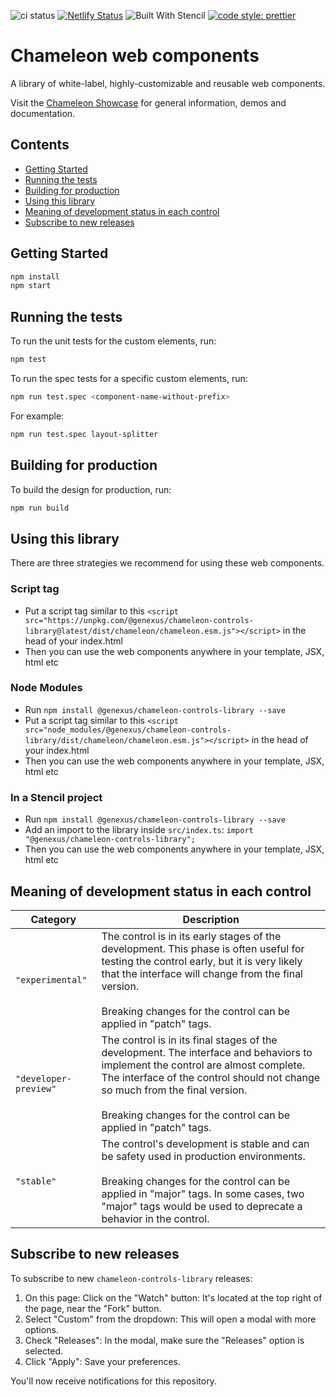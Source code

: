 ![ci status](https://github.com/genexuslabs/chameleon-controls-library/actions/workflows/node.js.yml/badge.svg?event=push) [![Netlify Status](https://api.netlify.com/api/v1/badges/ce65d606-d581-41c5-bba7-fb330c333739/deploy-status)](https://app.netlify.com/sites/gx-chameleon/deploys) ![Built With Stencil](https://img.shields.io/badge/-Built%20With%20Stencil-16161d.svg?logo=data%3Aimage%2Fsvg%2Bxml%3Bbase64%2CPD94bWwgdmVyc2lvbj0iMS4wIiBlbmNvZGluZz0idXRmLTgiPz4KPCEtLSBHZW5lcmF0b3I6IEFkb2JlIElsbHVzdHJhdG9yIDE5LjIuMSwgU1ZHIEV4cG9ydCBQbHVnLUluIC4gU1ZHIFZlcnNpb246IDYuMDAgQnVpbGQgMCkgIC0tPgo8c3ZnIHZlcnNpb249IjEuMSIgaWQ9IkxheWVyXzEiIHhtbG5zPSJodHRwOi8vd3d3LnczLm9yZy8yMDAwL3N2ZyIgeG1sbnM6eGxpbms9Imh0dHA6Ly93d3cudzMub3JnLzE5OTkveGxpbmsiIHg9IjBweCIgeT0iMHB4IgoJIHZpZXdCb3g9IjAgMCA1MTIgNTEyIiBzdHlsZT0iZW5hYmxlLWJhY2tncm91bmQ6bmV3IDAgMCA1MTIgNTEyOyIgeG1sOnNwYWNlPSJwcmVzZXJ2ZSI%2BCjxzdHlsZSB0eXBlPSJ0ZXh0L2NzcyI%2BCgkuc3Qwe2ZpbGw6I0ZGRkZGRjt9Cjwvc3R5bGU%2BCjxwYXRoIGNsYXNzPSJzdDAiIGQ9Ik00MjQuNywzNzMuOWMwLDM3LjYtNTUuMSw2OC42LTkyLjcsNjguNkgxODAuNGMtMzcuOSwwLTkyLjctMzAuNy05Mi43LTY4LjZ2LTMuNmgzMzYuOVYzNzMuOXoiLz4KPHBhdGggY2xhc3M9InN0MCIgZD0iTTQyNC43LDI5Mi4xSDE4MC40Yy0zNy42LDAtOTIuNy0zMS05Mi43LTY4LjZ2LTMuNkgzMzJjMzcuNiwwLDkyLjcsMzEsOTIuNyw2OC42VjI5Mi4xeiIvPgo8cGF0aCBjbGFzcz0ic3QwIiBkPSJNNDI0LjcsMTQxLjdIODcuN3YtMy42YzAtMzcuNiw1NC44LTY4LjYsOTIuNy02OC42SDMzMmMzNy45LDAsOTIuNywzMC43LDkyLjcsNjguNlYxNDEuN3oiLz4KPC9zdmc%2BCg%3D%3D&colorA=16161d&style=flat-square)
[![code style: prettier](https://img.shields.io/badge/code_style-prettier-ff69b4.svg?style=flat-square)](https://github.com/prettier/prettier)

# Chameleon web components

A library of white-label, highly-customizable and reusable web components.

Visit the [Chameleon Showcase](https://gx-chameleon.netlify.app) for general information, demos and documentation.

## Contents

- [Getting Started](#getting-started)
- [Running the tests](#running-the-tests)
- [Building for production](#building-for-production)
- [Using this library](#using-this-library)
- [Meaning of development status in each control](#meaning-of-development-status-in-each-control)
- [Subscribe to new releases](#subscribe-to-new-releases)

## Getting Started

```bash
npm install
npm start
```

## Running the tests

To run the unit tests for the custom elements, run:

```bash
npm test
```

To run the spec tests for a specific custom elements, run:

```bash
npm run test.spec <component-name-without-prefix>
```

For example:

```bash
npm run test.spec layout-splitter
```

## Building for production

To build the design for production, run:

```bash
npm run build
```

## Using this library

There are three strategies we recommend for using these web components.

### Script tag

- Put a script tag similar to this `<script src="https://unpkg.com/@genexus/chameleon-controls-library@latest/dist/chameleon/chameleon.esm.js"></script>` in the head of your index.html
- Then you can use the web components anywhere in your template, JSX, html etc

### Node Modules

- Run `npm install @genexus/chameleon-controls-library --save`
- Put a script tag similar to this `<script src="node_modules/@genexus/chameleon-controls-library/dist/chameleon/chameleon.esm.js"></script>` in the head of your index.html
- Then you can use the web components anywhere in your template, JSX, html etc

### In a Stencil project

- Run `npm install @genexus/chameleon-controls-library --save`
- Add an import to the library inside `src/index.ts`: `import "@genexus/chameleon-controls-library";`
- Then you can use the web components anywhere in your template, JSX, html etc

## Meaning of development status in each control

| Category              | Description                                                                                                                                                                                                                                                                               |
| --------------------- | ----------------------------------------------------------------------------------------------------------------------------------------------------------------------------------------------------------------------------------------------------------------------------------------- |
| `"experimental"`      | The control is in its early stages of the development. This phase is often useful for testing the control early, but it is very likely that the interface will change from the final version. <br><br> Breaking changes for the control can be applied in "patch" tags.                   |
| `"developer-preview"` | The control is in its final stages of the development. The interface and behaviors to implement the control are almost complete. The interface of the control should not change so much from the final version. <br><br> Breaking changes for the control can be applied in "patch" tags. |
| `"stable"`            | The control's development is stable and can be safety used in production environments. <br><br> Breaking changes for the control can be applied in "major" tags. In some cases, two "major" tags would be used to deprecate a behavior in the control.                                    |

## Subscribe to new releases

To subscribe to new `chameleon-controls-library` releases:

1. On this page: Click on the "Watch" button: It's located at the top right of the page, near the "Fork" button.
2. Select "Custom" from the dropdown: This will open a modal with more options.
3. Check "Releases": In the modal, make sure the "Releases" option is selected.
4. Click "Apply": Save your preferences.

You'll now receive notifications for this repository.

